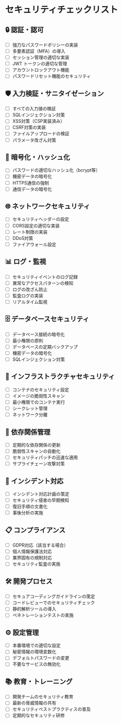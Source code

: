 # セキュリティチェックリスト

## 🔒 認証・認可
- [ ] 強力なパスワードポリシーの実装
- [ ] 多要素認証（MFA）の導入
- [ ] セッション管理の適切な実装
- [ ] JWT トークンの適切な管理
- [ ] アカウントロックアウト機能
- [ ] パスワードリセット機能のセキュリティ

## 🛡️ 入力検証・サニタイゼーション
- [ ] すべての入力値の検証
- [ ] SQLインジェクション対策
- [ ] XSS対策（CSP実装済み）
- [ ] CSRF対策の実装
- [ ] ファイルアップロードの検証
- [ ] パラメータ改ざん対策

## 🔐 暗号化・ハッシュ化
- [ ] パスワードの適切なハッシュ化（bcrypt等）
- [ ] 機密データの暗号化
- [ ] HTTPS通信の強制
- [ ] 通信データの暗号化

## 🌐 ネットワークセキュリティ
- [ ] セキュリティヘッダーの設定
- [ ] CORS設定の適切な実装
- [ ] レート制限の実装
- [ ] DDoS対策
- [ ] ファイアウォール設定

## 📊 ログ・監視
- [ ] セキュリティイベントのログ記録
- [ ] 異常なアクセスパターンの検知
- [ ] ログの改ざん防止
- [ ] 監査ログの実装
- [ ] リアルタイム監視

## 🗄️ データベースセキュリティ
- [ ] データベース接続の暗号化
- [ ] 最小権限の原則
- [ ] データベースの定期バックアップ
- [ ] 機密データの暗号化
- [ ] SQLインジェクション対策

## 🐳 インフラストラクチャセキュリティ
- [ ] コンテナのセキュリティ設定
- [ ] イメージの脆弱性スキャン
- [ ] 最小権限でのコンテナ実行
- [ ] シークレット管理
- [ ] ネットワーク分離

## 🔄 依存関係管理
- [ ] 定期的な依存関係の更新
- [ ] 脆弱性スキャンの自動化
- [ ] セキュリティパッチの迅速な適用
- [ ] サプライチェーン攻撃対策

## 🚨 インシデント対応
- [ ] インシデント対応計画の策定
- [ ] セキュリティ侵害の早期検知
- [ ] 復旧手順の文書化
- [ ] 事後分析の実施

## 📋 コンプライアンス
- [ ] GDPR対応（該当する場合）
- [ ] 個人情報保護法対応
- [ ] 業界固有の規制対応
- [ ] セキュリティ監査の実施

## 🛠️ 開発プロセス
- [ ] セキュアコーディングガイドラインの策定
- [ ] コードレビューでのセキュリティチェック
- [ ] 静的解析ツールの導入
- [ ] ペネトレーションテストの実施

## ⚙️ 設定管理
- [ ] 本番環境での適切な設定
- [ ] 秘密情報の環境変数化
- [ ] デフォルトパスワードの変更
- [ ] 不要なサービスの無効化

## 📚 教育・トレーニング
- [ ] 開発チームのセキュリティ教育
- [ ] 最新の脅威情報の共有
- [ ] セキュリティベストプラクティスの普及
- [ ] 定期的なセキュリティ研修
